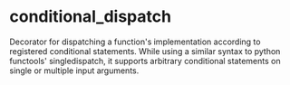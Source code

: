 # conditional_dispatch
Decorator for dispatching a function's implementation according to registered conditional statements. While using a similar syntax to python functools' singledispatch, it supports arbitrary conditional statements on single or multiple input arguments. 
